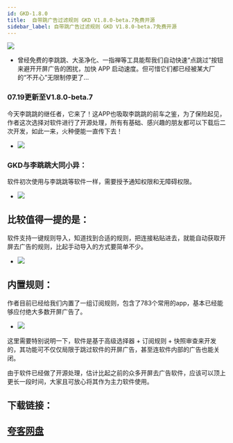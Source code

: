 ```yaml
---
id: GKD-1.8.0
title:  自带跳广告过滤规则 GKD V1.8.0-beta.7免费开源
sidebar_label: 自带跳广告过滤规则 GKD V1.8.0-beta.7免费开源
---
```

![](https://cdn-thumbs.imagevenue.com/34/a4/52/ME18UYAG_t.png)
* 曾经免费的李跳跳、大圣净化、一指禅等工具能帮我们自动快速“点跳过”按钮来避开开屏广告的困扰，加快 APP 启动速度。但可惜它们都已经被某大厂的“不开心”无限制停更了...

### 07.19更新至V1.8.0-beta.7
今天李跳跳的继任者，它来了！这APP也吸取李跳跳的前车之鉴，为了保险起见，作者这次选择对软件进行了开源处理，所有有基础、感兴趣的朋友都可以下载后二次开发，如此一来，火种便能一直传下去！
* ![](https://cdn-thumbs.imagevenue.com/38/82/7d/ME18UYAT_t.jpg)

### GKD与李跳跳大同小异：
软件初次使用与李跳跳等软件一样，需要授予通知权限和无障碍权限。
* ![](https://cdn-thumbs.imagevenue.com/95/09/55/ME18UYAU_t.jpg)


## 比较值得一提的是：
软件支持一键规则导入，知道找到合适的规则，把连接粘贴进去，就能自动获取开屏去广告的规则，比起手动导入的方式要简单不少。
* ![](https://cdn-thumbs.imagevenue.com/47/d7/49/ME18UYAV_t.jpg)



## 内置规则：
作者目前已经给我们内置了一组订阅规则，包含了783个常用的app，基本已经能够应付绝大多数开屏广告了。
* ![](https://cdn-thumbs.imagevenue.com/da/0f/59/ME18UYAW_t.jpg)

这里需要特别说明一下，软件是基于高级选择器 + 订阅规则 + 快照审查来开发的，其功能可不仅仅局限于跳过软件的开屏广告，甚至连软件内部的广告也能关闭。

由于软件已经做了开源处理，估计比起之前的众多开屏去广告软件，应该可以顶上更长一段时间，大家且可放心将其作为主力软件使用。


## 下载链接：
## [夸客网盘](https://www.cnblogs.com/songzhixue/p/11261118.html)







